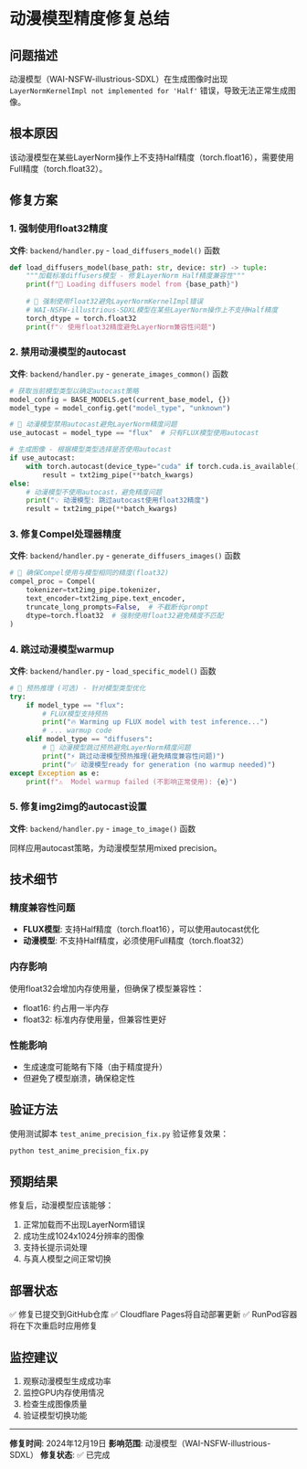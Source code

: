 # 动漫模型精度修复总结

## 问题描述

动漫模型（WAI-NSFW-illustrious-SDXL）在生成图像时出现 `LayerNormKernelImpl not implemented for 'Half'` 错误，导致无法正常生成图像。

## 根本原因

该动漫模型在某些LayerNorm操作上不支持Half精度（torch.float16），需要使用Full精度（torch.float32）。

## 修复方案

### 1. 强制使用float32精度

**文件**: `backend/handler.py` - `load_diffusers_model()` 函数

```python
def load_diffusers_model(base_path: str, device: str) -> tuple:
    """加载标准diffusers模型 - 修复LayerNorm Half精度兼容性"""
    print(f"🎨 Loading diffusers model from {base_path}")
    
    # 🚨 强制使用float32避免LayerNormKernelImpl错误
    # WAI-NSFW-illustrious-SDXL模型在某些LayerNorm操作上不支持Half精度
    torch_dtype = torch.float32
    print(f"💡 使用float32精度避免LayerNorm兼容性问题")
```

### 2. 禁用动漫模型的autocast

**文件**: `backend/handler.py` - `generate_images_common()` 函数

```python
# 获取当前模型类型以确定autocast策略
model_config = BASE_MODELS.get(current_base_model, {})
model_type = model_config.get("model_type", "unknown")

# 🚨 动漫模型禁用autocast避免LayerNorm精度问题
use_autocast = model_type == "flux"  # 只有FLUX模型使用autocast

# 生成图像 - 根据模型类型选择是否使用autocast
if use_autocast:
    with torch.autocast(device_type="cuda" if torch.cuda.is_available() else "cpu"):
        result = txt2img_pipe(**batch_kwargs)
else:
    # 动漫模型不使用autocast，避免精度问题
    print("💡 动漫模型: 跳过autocast使用float32精度")
    result = txt2img_pipe(**batch_kwargs)
```

### 3. 修复Compel处理器精度

**文件**: `backend/handler.py` - `generate_diffusers_images()` 函数

```python
# 🚨 确保Compel使用与模型相同的精度(float32)
compel_proc = Compel(
    tokenizer=txt2img_pipe.tokenizer,
    text_encoder=txt2img_pipe.text_encoder,
    truncate_long_prompts=False,  # 不截断长prompt
    dtype=torch.float32  # 强制使用float32避免精度不匹配
)
```

### 4. 跳过动漫模型warmup

**文件**: `backend/handler.py` - `load_specific_model()` 函数

```python
# 🎯 预热推理 (可选) - 针对模型类型优化
try:
    if model_type == "flux":
        # FLUX模型支持预热
        print("🔥 Warming up FLUX model with test inference...")
        # ... warmup code
    elif model_type == "diffusers":
        # 🚨 动漫模型跳过预热避免LayerNorm精度问题
        print("⚡ 跳过动漫模型预热推理(避免精度兼容性问题)")
        print("✅ 动漫模型ready for generation (no warmup needed)")
except Exception as e:
    print(f"⚠️  Model warmup failed (不影响正常使用): {e}")
```

### 5. 修复img2img的autocast设置

**文件**: `backend/handler.py` - `image_to_image()` 函数

同样应用autocast策略，为动漫模型禁用mixed precision。

## 技术细节

### 精度兼容性问题

- **FLUX模型**: 支持Half精度（torch.float16），可以使用autocast优化
- **动漫模型**: 不支持Half精度，必须使用Full精度（torch.float32）

### 内存影响

使用float32会增加内存使用量，但确保了模型兼容性：
- float16: 约占用一半内存
- float32: 标准内存使用量，但兼容性更好

### 性能影响

- 生成速度可能略有下降（由于精度提升）
- 但避免了模型崩溃，确保稳定性

## 验证方法

使用测试脚本 `test_anime_precision_fix.py` 验证修复效果：

```bash
python test_anime_precision_fix.py
```

## 预期结果

修复后，动漫模型应该能够：
1. 正常加载而不出现LayerNorm错误
2. 成功生成1024x1024分辨率的图像
3. 支持长提示词处理
4. 与真人模型之间正常切换

## 部署状态

✅ 修复已提交到GitHub仓库
✅ Cloudflare Pages将自动部署更新
✅ RunPod容器将在下次重启时应用修复

## 监控建议

1. 观察动漫模型生成成功率
2. 监控GPU内存使用情况
3. 检查生成图像质量
4. 验证模型切换功能

---

**修复时间**: 2024年12月19日
**影响范围**: 动漫模型（WAI-NSFW-illustrious-SDXL）
**修复状态**: ✅ 已完成 